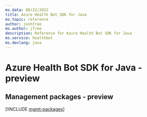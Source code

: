 ```yaml
---
ms.data: 08/22/2022
title: Azure Health Bot SDK for Java
ms.topic: reference
author: joshfree
ms.author: jfree
description: Reference for Azure Health Bot SDK for Java
ms.service: healthbot
ms.devlang: java
---
```

# Azure Health Bot SDK for Java - preview

## Management packages - preview
[!INCLUDE [mgmt-packages](health-bot-mgmt-index.md)]